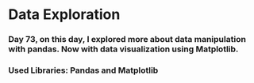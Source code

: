 # Data Exploration

### Day 73, on this day, I explored more about data manipulation with pandas. Now with data visualization using Matplotlib.

### Used Libraries: Pandas and Matplotlib
